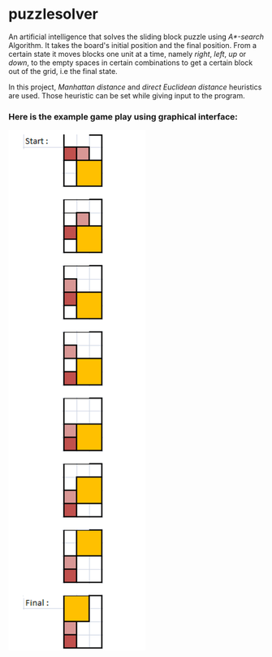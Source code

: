 # puzzlesolver

An artificial intelligence that solves the sliding block puzzle using _A*-search_ Algorithm. It takes the board's initial position and the final position. From a certain state it moves blocks one unit at a time, namely _right_, _left_, _up_ or _down_, to the empty spaces in certain combinations to get a certain block out of the grid, i.e the final state. 

In this project, _Manhattan distance_ and _direct Euclidean distance_ heuristics are used. Those heuristic can be set while giving input to the program.

### Here is the example game play using graphical interface:
![alt text][example-game-play]

[example-game-play]: https://github.com/swifthfg/puzzlesolver/blob/master/resources/example-game-play.png